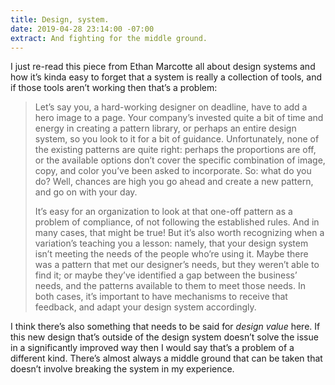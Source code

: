 ```yaml
---
title: Design, system.
date: 2019-04-28 23:14:00 -07:00
extract: And fighting for the middle ground.
---
```


I just re-read this piece from Ethan Marcotte all about design systems and how it’s kinda easy to forget that a system is really a collection of tools, and if those tools aren’t working then that’s a problem:

> Let’s say you, a hard-working designer on deadline, have to add a hero image to a page. Your company’s invested quite a bit of time and energy in creating a pattern library, or perhaps an entire design system, so you look to it for a bit of guidance. Unfortunately, none of the existing patterns are quite right: perhaps the proportions are off, or the available options don’t cover the specific combination of image, copy, and color you’ve been asked to incorporate. So: what do you do? Well, chances are high you go ahead and create a new pattern, and go on with your day.
> 
> It’s easy for an organization to look at that one-off pattern as a problem of compliance, of not following the established rules. And in many cases, that might be true! But it’s also worth recognizing when a variation’s teaching you a lesson: namely, that your design system isn’t meeting the needs of the people who’re using it. Maybe there was a pattern that met our designer’s needs, but they weren’t able to find it; or maybe they’ve identified a gap between the business’ needs, and the patterns available to them to meet those needs. In both cases, it’s important to have mechanisms to receive that feedback, and adapt your design system accordingly.

I think there’s also something that needs to be said for _design value_ here. If this new design that’s outside of the design system doesn’t solve the issue in a significantly improved way then I would say that’s a problem of a different kind. There’s almost always a middle ground that can be taken that doesn’t involve breaking the system in my experience. 